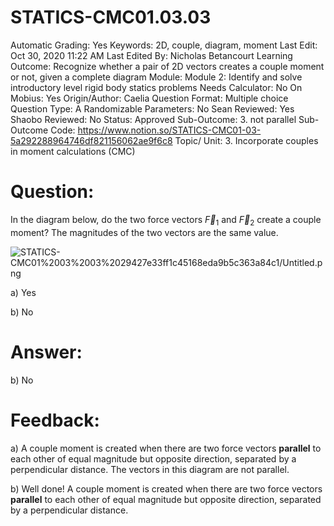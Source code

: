 # STATICS-CMC01.03.03

Automatic Grading: Yes
Keywords: 2D, couple, diagram, moment
Last Edit: Oct 30, 2020 11:22 AM
Last Edited By: Nicholas Betancourt
Learning Outcome: Recognize whether a pair of 2D vectors creates a couple moment or not, given a complete diagram
Module: Module 2: Identify and solve introductory level rigid body statics problems
Needs Calculator: No
On Mobius: Yes
Origin/Author: Caelia
Question Format: Multiple choice
Question Type: A
Randomizable Parameters: No
Sean Reviewed: Yes
Shaobo Reviewed: No
Status: Approved
Sub-Outcome: 3. not parallel
Sub-Outcome Code: https://www.notion.so/STATICS-CMC01-03-5a292288964746df821156062ae9f6c8
Topic/ Unit: 3. Incorporate couples in moment calculations (CMC)

# Question:

In the diagram below, do the two force vectors $\overrightarrow{F}_1$ and $\overrightarrow{F}_2$ create a couple moment? The magnitudes of the two vectors are the same value.

![STATICS-CMC01%2003%2003%2029427e33ff1c45168eda9b5c363a84c1/Untitled.png](STATICS-CMC01%2003%2003%2029427e33ff1c45168eda9b5c363a84c1/Untitled.png)

a) Yes

b) No

# Answer:

b) No

# Feedback:

a) A couple moment is created when there are two force vectors **parallel** to each other of equal magnitude but opposite direction, separated by a perpendicular distance. The vectors in this diagram are not parallel. 

b) Well done! A couple moment is created when there are two force vectors **parallel** to each other of equal magnitude but opposite direction, separated by a perpendicular distance.